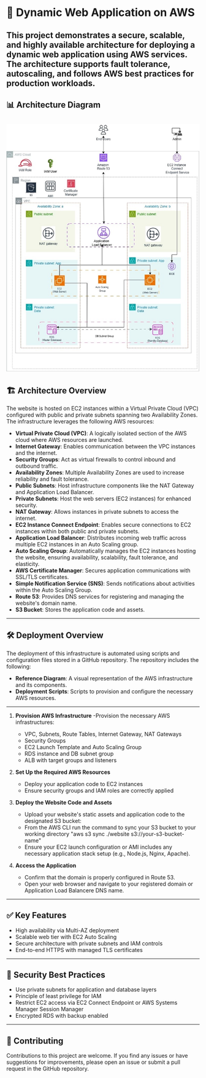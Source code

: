 # 🚀 Dynamic Web Application on AWS

This project demonstrates a secure, scalable, and highly available architecture for deploying a dynamic web application using AWS services. The architecture supports fault tolerance, autoscaling, and follows AWS best practices for production workloads.
---

## 📊 Architecture Diagram

![Alt Text](/My_Dynamic_Web_App_on_AWS.jpg)
---

## 🏗️ Architecture Overview

The website is hosted on EC2 instances within a Virtual Private Cloud (VPC) configured with public and private subnets spanning two Availability Zones. The infrastructure leverages the following AWS resources:

- **Virtual Private Cloud (VPC)**: A logically isolated section of the AWS cloud where AWS resources are launched.
- **Internet Gateway**: Enables communication between the VPC instances and the internet.
- **Security Groups**: Act as virtual firewalls to control inbound and outbound traffic.
- **Availability Zones**: Multiple Availability Zones are used to increase reliability and fault tolerance.
- **Public Subnets**: Host infrastructure components like the NAT Gateway and Application Load Balancer.
- **Private Subnets**: Host the web servers (EC2 instances) for enhanced security.
- **NAT Gateway**: Allows instances in private subnets to access the internet.
- **EC2 Instance Connect Endpoint**: Enables secure connections to EC2 instances within both public and private subnets.
- **Application Load Balancer**: Distributes incoming web traffic across multiple EC2 instances in an Auto Scaling group.
- **Auto Scaling Group**: Automatically manages the EC2 instances hosting the website, ensuring availability, scalability, fault tolerance, and elasticity.
- **AWS Certificate Manager**: Secures application communications with SSL/TLS certificates.
- **Simple Notification Service (SNS)**: Sends notifications about activities within the Auto Scaling Group.
- **Route 53**: Provides DNS services for registering and managing the website's domain name.
- **S3 Bucket**: Stores the application code and assets.
---

## 🛠️ Deployment Overview

The deployment of this infrastructure is automated using scripts and configuration files stored in a GitHub repository. The repository includes the following:

- **Reference Diagram**: A visual representation of the AWS infrastructure and its components.
- **Deployment Scripts**: Scripts to provision and configure the necessary AWS resources.

---

1. **Provision AWS Infrastructure**
   -Provision the necessary AWS infrastructures:
     - VPC, Subnets, Route Tables, Internet Gateway, NAT Gateways
     - Security Groups
     - EC2 Launch Template and Auto Scaling Group
     - RDS instance and DB subnet group
     - ALB with target groups and listeners

2. **Set Up the Required AWS Resources**
   - Deploy your application code to EC2 instances
   - Ensure security groups and IAM roles are correctly applied

3. **Deploy the Website Code and Assets**
   - Upload your website's static assets and application code to the designated S3 bucket:
   - From the AWS CLI run the command to sync your S3 bucket to your working directory "aws s3 sync ./website s3://your-s3-bucket-name"
   - Ensure your EC2 launch configuration or AMI includes any necessary application stack setup (e.g., Node.js, Nginx, Apache).

4. **Access the Application**
   - Confirm that the domain is properly configured in Route 53.
   - Open your web browser and navigate to your registered domain or Application Load Balancere DNS name.
---

## ✅ Key Features

- High availability via Multi-AZ deployment
- Scalable web tier with EC2 Auto Scaling
- Secure architecture with private subnets and IAM controls
- End-to-end HTTPS with managed TLS certificates
---

## 🔐 Security Best Practices

- Use private subnets for application and database layers
- Principle of least privilege for IAM
- Restrict EC2 access via EC2 Connect Endpoint or AWS Systems Manager Session Manager
- Encrypted RDS with backup enabled
---

## 👥 Contributing
Contributions to this project are welcome. If you find any issues or have suggestions for improvements, please open an issue or submit a pull request in the GitHub repository.
